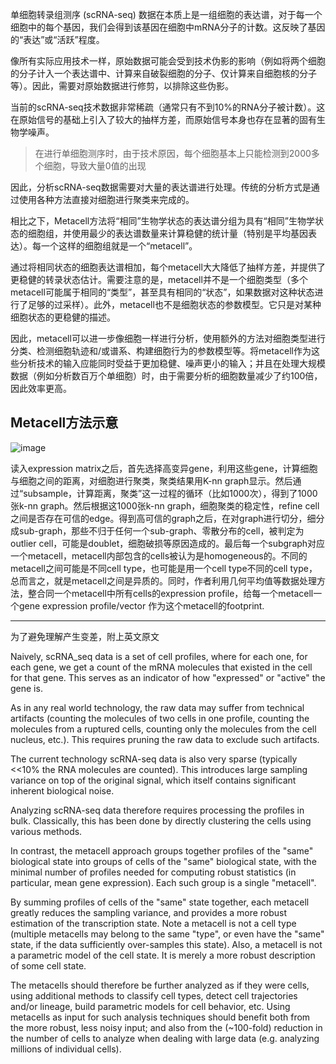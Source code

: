单细胞转录组测序 (scRNA-seq) 数据在本质上是一组细胞的表达谱，对于每一个细胞中的每个基因，我们会得到该基因在细胞中mRNA分子的计数。这反映了基因的“表达”或“活跃”程度。

像所有实际应用技术一样，原始数据可能会受到技术伪影的影响（例如将两个细胞的分子计入一个表达谱中、计算来自破裂细胞的分子、仅计算来自细胞核的分子等）。因此，需要对原始数据进行修剪，以排除这些伪影。

当前的scRNA-seq技术数据非常稀疏（通常只有不到10%的RNA分子被计数）。这在原始信号的基础上引入了较大的抽样方差，而原始信号本身也存在显著的固有生物学噪声。

> 在进行单细胞测序时，由于技术原因，每个细胞基本上只能检测到2000多个细胞，导致大量0值的出现

因此，分析scRNA-seq数据需要对大量的表达谱进行处理。传统的分析方式是通过使用各种方法直接对细胞进行聚类来完成的。

相比之下，Metacell方法将“相同”生物学状态的表达谱分组为具有“相同”生物学状态的细胞组，并使用最少的表达谱数量来计算稳健的统计量（特别是平均基因表达）。每一个这样的细胞组就是一个“metacell”。

通过将相同状态的细胞表达谱相加，每个metacell大大降低了抽样方差，并提供了更稳健的转录状态估计。需要注意的是，metacell并不是一个细胞类型（多个metacell可能属于相同的“类型”，甚至具有相同的“状态”，如果数据对这种状态进行了足够的过采样）。此外，metacell也不是细胞状态的参数模型。它只是对某种细胞状态的更稳健的描述。

因此，metacell可以进一步像细胞一样进行分析，使用额外的方法对细胞类型进行分类、检测细胞轨迹和/或谱系、构建细胞行为的参数模型等。将metacell作为这些分析技术的输入应能同时受益于更加稳健、噪声更小的输入；并且在处理大规模数据（例如分析数百万个单细胞）时，由于需要分析的细胞数量减少了约100倍，因此效率更高。

## Metacell方法示意

![image](https://github.com/user-attachments/assets/04d8684a-1590-4d13-b6f9-654d168c4527)

读入expression matrix之后，首先选择高变异gene，利用这些gene，计算细胞与细胞之间的距离，对细胞进行聚类，聚类结果用K-nn graph显示。然后通过“subsample，计算距离，聚类”这一过程的循环（比如1000次），得到了1000张k-nn graph。然后根据这1000张k-nn graph，细胞聚类的稳定性，refine cell之间是否存在可信的edge。得到高可信的graph之后，在对graph进行切分，细分成sub-graph，那些不归于任何一个sub-graph、零散分布的cell，被判定为outlier cell，可能是doublet，细胞破损等原因造成的。最后每一个subgraph对应一个metacell，metacell内部包含的cells被认为是homogeneous的。不同的metacell之间可能是不同cell type，也可能是用一个cell type不同的cell type，总而言之，就是metacell之间是异质的。同时，作者利用几何平均值等数据处理方法，整合同一个metacell中所有cells的expression profile，给每一个metacell一个gene expression profile/vector 作为这个metacell的footprint.

---
为了避免理解产生变差，附上英文原文

Naively, scRNA_seq data is a set of cell profiles, where for each one, for each gene, we get a count of the mRNA molecules that existed in the cell for that gene. This serves as an indicator of how "expressed" or "active" the gene is.

As in any real world technology, the raw data may suffer from technical artifacts (counting the molecules of two cells in one profile, counting the molecules from a ruptured cells, counting only the molecules from the cell nucleus, etc.). This requires pruning the raw data to exclude such artifacts.

The current technology scRNA-seq data is also very sparse (typically <<10% the RNA molecules are counted). This introduces large sampling variance on top of the original signal, which itself contains significant inherent biological noise.

Analyzing scRNA-seq data therefore requires processing the profiles in bulk. Classically, this has been done by directly clustering the cells using various methods.

In contrast, the metacell approach groups together profiles of the "same" biological state into groups of cells of the "same" biological state, with the minimal number of profiles needed for computing robust statistics (in particular, mean gene expression). Each such group is a single "metacell".

By summing profiles of cells of the "same" state together, each metacell greatly reduces the sampling variance, and provides a more robust estimation of the transcription state. Note a metacell is not a cell type (multiple metacells may belong to the same "type", or even have the "same" state, if the data sufficiently over-samples this state). Also, a metacell is not a parametric model of the cell state. It is merely a more robust description of some cell state.

The metacells should therefore be further analyzed as if they were cells, using additional methods to classify cell types, detect cell trajectories and/or lineage, build parametric models for cell behavior, etc. Using metacells as input for such analysis techniques should benefit both from the more robust, less noisy input; and also from the (~100-fold) reduction in the number of cells to analyze when dealing with large data (e.g. analyzing millions of individual cells).


